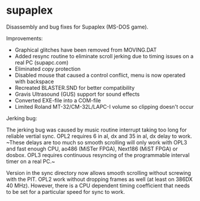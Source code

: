 # supaplex
Disassembly and bug fixes for Supaplex (MS-DOS game).

Improvements:
- Graphical glitches have been removed from MOVING.DAT
- Added resync routine to eliminate scroll jerking due to timing issues on a real PC (supapc.com)
- Eliminated copy protection
- Disabled mouse that caused a control conflict, menu is now operated with backspace
- Recreated BLASTER.SND for better compatibility
- Gravis Ultrasound (GUS) support for sound effects
- Converted EXE-file into a COM-file
- Limited Roland MT-32/CM-32L/LAPC-I volume so clipping doesn't occur

Jerking bug:

The jerking bug was caused by music routine interrupt taking too long for reliable vertial sync. OPL2 requires 6 in al, dx and 35 in al, dx delay to work. ~These delays are too much so smooth scrolling will only work with OPL3 and fast enough CPU, ao486 (MiSTer FPGA), Next186 (MiST FPGA) or dosbox. OPL3 requires continuous resyncing of the programmable interval timer on a real PC.~

Version in the sync directory now allows smooth scrolling without screwing with the PIT. OPL2 work without dropping frames as well (at least on 386DX 40 MHz). However, there is a CPU dependent timing coefficient that needs to be set for a particular speed for sync to work.

